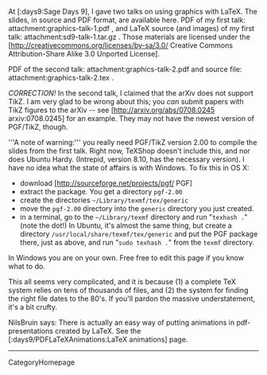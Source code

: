 At [:days9:Sage Days 9], I gave two talks on using graphics with LaTeX. The slides, in source and PDF format, are available here. PDF of my first talk: attachment:graphics-talk-1.pdf , and LaTeX source (and images) of my first talk: attachment:sd9-talk-1.tar.gz . Those materials are licensed under the [http://creativecommons.org/licenses/by-sa/3.0/ Creative Commons Attribution-Share Alike 3.0 Unported License].

PDF of the second talk: attachment:graphics-talk-2.pdf and source file: attachment:graphics-talk-2.tex .

*CORRECTION!* In the second talk, I claimed that the arXiv does not support TikZ. I am very glad to be wrong about this; you *can* submit papers with TikZ figures to the arXiv -- see [http://arxiv.org/abs/0708.0245 arxiv:0708.0245] for an example. They may not have the newest version of PGF/TikZ, though.


'''A note of warning:''' you really need PGF/TikZ version 2.00 to compile the slides from the first talk. Right now, TeXShop doesn't include this, and nor does Ubuntu Hardy. (Intrepid, version 8.10, has the necessary version). I have no idea what the state of affairs is with Windows. To fix this in OS X:

 * download [http://sourceforge.net/projects/pgf/ PGF]
 * extract the package. You get a directory `pgf-2.00`
 * create the directories `~/Library/texmf/tex/generic`
 * move the `pgf-2.00` directory into the `generic` directory you just created.
 * in a terminal, go to the `~/Library/texmf` directory and run "`texhash .`" (note the dot!)
In Ubuntu, it's almost the same thing, but create a directory `/usr/local/share/texmf/tex/generic` and put the PGF package there, just as above, and run "`sudo texhash .`" from the `texmf` directory.

In Windows you are on your own. Free free to edit this page if you know what to do.

This all seems very complicated, and it is because (1) a complete TeX system relies on tens of thousands of files, and (2) the system for finding the right file dates to the 80's. If you'll pardon the massive understatement, it's a bit crufty.

NilsBruin says: There is actually an easy way of putting animations in pdf-presentations created by LaTeX. See the [:days9/PDFLaTeXAnimations:LaTeX animations] page.

----
CategoryHomepage
